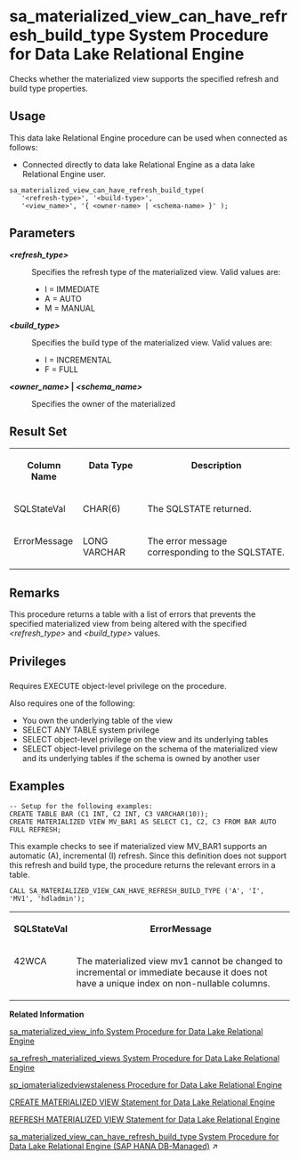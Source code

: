 <!-- loio7d2d2da5be7e45eaa465aa7f13cde013 -->

# sa\_materialized\_view\_can\_have\_refresh\_build\_type System Procedure for Data Lake Relational Engine

Checks whether the materialized view supports the specified refresh and build type properties.



<a name="loio7d2d2da5be7e45eaa465aa7f13cde013__section_p4t_vqn_14b"/>

## Usage

This data lake Relational Engine procedure can be used when connected as follows:

-   Connected directly to data lake Relational Engine as a data lake Relational Engine user.



```
sa_materialized_view_can_have_refresh_build_type(
   '<refresh-type>', '<build-type>', 
   '<view_name>', '{ <owner-name> | <schema-name> }' );
```



<a name="loio7d2d2da5be7e45eaa465aa7f13cde013__sa_matview_can_have_parm1"/>

## Parameters


<dl>
<dt><b>

*<refresh\_type\>* 

</b></dt>
<dd>

Specifies the refresh type of the materialized view. Valid values are:

-   I = IMMEDIATE
-   A = AUTO
-   M = MANUAL



</dd><dt><b>

*<build\_type\>* 

</b></dt>
<dd>

Specifies the build type of the materialized view. Valid values are:

-   I = INCREMENTAL
-   F = FULL



</dd><dt><b>

*<owner\_name\>* | *<schema\_name\>*

</b></dt>
<dd>

Specifies the owner of the materialized



</dd>
</dl>



<a name="loio7d2d2da5be7e45eaa465aa7f13cde013__sa_matview_can_have_results1"/>

## Result Set


<table>
<tr>
<th valign="top">

Column Name

</th>
<th valign="top">

Data Type

</th>
<th valign="top">

Description

</th>
</tr>
<tr>
<td valign="top">

SQLStateVal

</td>
<td valign="top">

CHAR\(6\)

</td>
<td valign="top">

The SQLSTATE returned.

</td>
</tr>
<tr>
<td valign="top">

ErrorMessage

</td>
<td valign="top">

LONG VARCHAR

</td>
<td valign="top">

The error message corresponding to the SQLSTATE.

</td>
</tr>
</table>



<a name="loio7d2d2da5be7e45eaa465aa7f13cde013__sa_matview_can_have_remarks1"/>

## Remarks

This procedure returns a table with a list of errors that prevents the specified materialized view from being altered with the specified *<refresh\_type\>* and *<build\_type\>* values.



<a name="loio7d2d2da5be7e45eaa465aa7f13cde013__sa_matview_can_have_priv1"/>

## Privileges



### 

Requires EXECUTE object-level privilege on the procedure.

Also requires one of the following:

-   You own the underlying table of the view
-   SELECT ANY TABLE system privilege
-   SELECT object-level privilege on the view and its underlying tables
-   SELECT object-level privilege on the schema of the materialized view and its underlying tables if the schema is owned by another user



<a name="loio7d2d2da5be7e45eaa465aa7f13cde013__sa_matview_can_have_examples1"/>

## Examples

```
-- Setup for the following examples:
CREATE TABLE BAR (C1 INT, C2 INT, C3 VARCHAR(10));
CREATE MATERIALIZED VIEW MV_BAR1 AS SELECT C1, C2, C3 FROM BAR AUTO FULL REFRESH;
```

This example checks to see if materialized view MV\_BAR1 supports an automatic \(A\), incremental \(I\) refresh. Since this definition does not support this refresh and build type, the procedure returns the relevant errors in a table.

```
CALL SA_MATERIALIZED_VIEW_CAN_HAVE_REFRESH_BUILD_TYPE ('A', 'I', 'MV1', 'hdladmin');
```


<table>
<tr>
<th valign="top">

SQLStateVal

</th>
<th valign="top">

ErrorMessage

</th>
</tr>
<tr>
<td valign="top">

42WCA

</td>
<td valign="top">

The materialized view mv1 cannot be changed to incremental or immediate because it does not have a unique index on non-nullable columns.

</td>
</tr>
</table>

**Related Information**  


[sa\_materialized\_view\_info System Procedure for Data Lake Relational Engine](sa-materialized-view-info-system-procedure-for-data-lake-relational-engine-81765cf.md "Returns information about the specified materialized views.")

[sa\_refresh\_materialized\_views System Procedure for Data Lake Relational Engine](sa-refresh-materialized-views-system-procedure-for-data-lake-relational-engine-8176eeb.md "Initializes all materialized views that are in an uninitialized state.")

[sp\_iqmaterializedviewstaleness Procedure for Data Lake Relational Engine](sp-iqmaterializedviewstaleness-procedure-for-data-lake-relational-engine-a762f3b.md "Displays staleness information about the visible version of a materialized view.")

[CREATE MATERIALIZED VIEW Statement for Data Lake Relational Engine](../080-sql-statements/create-materialized-view-statement-for-data-lake-relational-engine-d5c757e.md "Creates a materialized view.")

[REFRESH MATERIALIZED VIEW Statement for Data Lake Relational Engine](../080-sql-statements/refresh-materialized-view-statement-for-data-lake-relational-engine-faab95d.md "Initializes or refreshes the data in a materialized view by executing its query definition.")

[sa_materialized_view_can_have_refresh_build_type System Procedure for Data Lake Relational Engine (SAP HANA DB-Managed)](https://help.sap.com/viewer/a898e08b84f21015969fa437e89860c8/2023_4_QRC/en-US/46d97724fd354bb68d1c4081bd2576b0.html "Checks whether the materialized view supports the specified refresh and build type properties.") :arrow_upper_right:

